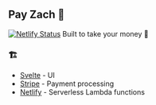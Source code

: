 ## Pay Zach 💸
[![Netlify Status](https://api.netlify.com/api/v1/badges/1e4fbb65-89be-4f66-9a84-012d9528e3cf/deploy-status)](https://app.netlify.com/sites/payzach/deploys)
Built to take your money 🤲

### 🏗
- [Svelte](https://github.com/sveltejs/svelte) - UI
- [Stripe](https://github.com/stripe) - Payment processing
- [Netlify](https://github.com/netlify) - Serverless Lambda functions

